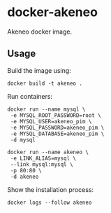 docker-akeneo
=============

Akeneo docker image.

Usage
-----

Build the image using:

    docker build -t akeneo .

Run containers:

    docker run --name mysql \
     -e MYSQL_ROOT_PASSWORD=root \
     -e MYSQL_USER=akeneo_pim \
     -e MYSQL_PASSWORD=akeneo_pim \
     -e MYSQL_DATABASE=akeneo_pim \
     -d mysql
     
    docker run --name akeneo \
     -e LINK_ALIAS=mysql \
     --link mysql:mysql \
     -p 80:80 \
     -d akeneo

Show the installation process:

    docker logs --follow akeneo
